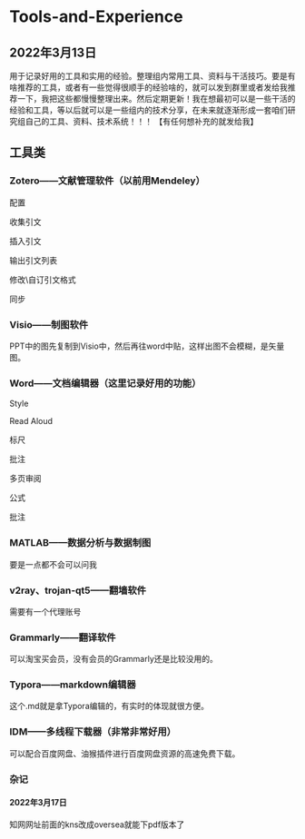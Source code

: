 # Tools-and-Experience

## 2022年3月13日
用于记录好用的工具和实用的经验。整理组内常用工具、资料与干活技巧。要是有啥推荐的工具，或者有一些觉得很顺手的经验啥的，就可以发到群里或者发给我推荐一下，我把这些都慢慢整理出来。然后定期更新！我在想最初可以是一些干活的经验和工具，等以后就可以是一些组内的技术分享，在未来就逐渐形成一套咱们研究组自己的工具、资料、技术系统！！！
【有任何想补充的就发给我】

## 工具类
### Zotero——文献管理软件（以前用Mendeley）
配置

收集引文

插入引文

输出引文列表

修改\自订引文格式

同步



### Visio——制图软件
PPT中的图先复制到Visio中，然后再往word中贴，这样出图不会模糊，是矢量图。

### Word——文档编辑器（这里记录好用的功能）
Style

Read Aloud

标尺

批注

多页审阅

公式

批注

### MATLAB——数据分析与数据制图
要是一点都不会可以问我

### v2ray、trojan-qt5——翻墙软件
需要有一个代理账号

### Grammarly——翻译软件
可以淘宝买会员，没有会员的Grammarly还是比较没用的。

### Typora——markdown编辑器
这个.md就是拿Typora编辑的，有实时的体现就很方便。

### IDM——多线程下载器（非常非常好用）
可以配合百度网盘、油猴插件进行百度网盘资源的高速免费下载。

### 杂记

#### 2022年3月17日

知网网址前面的kns改成oversea就能下pdf版本了

